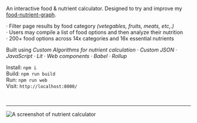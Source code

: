 An interactive food & nutrient calculator. Designed to try and improve my [food-nutrient-graph](https://github.com/bodymoto/food-nutrient-graph). <br/>

· Filter page results by food category *(vetegables, fruits, meats, etc,.)*<br/> 
· Users may compile a list of food options and then analyze their nutrition<br/> 
· 200+ food options across 14x categories and 16x essential nutrients<br/> 

Built using *Custom Algorithms for nutrient calculation · Custom JSON · JavaScript · Lit · Web components · Babel · Rollup*<br/>

Install: ```npm i```<br/>
Build: ```npm run build```<br/>
Run: ```npm run web```<br/>
Visit: ```http://localhost:8000/```<br/>

<br/><hr/>

<img src="../../blob/main/calculator-ss.png" alt="A screenshot of nutrient calculator" />
